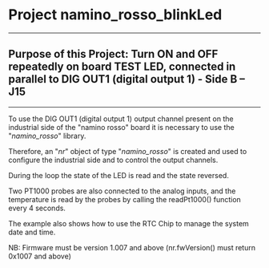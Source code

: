 # Project **namino_rosso_blinkLed**
***
## Purpose of this Project: Turn ON and OFF repeatedly on board TEST LED, connected in parallel to DIG OUT1 (digital output 1) - Side B – J15
***

To use the DIG OUT1 (digital output 1) output channel present on the industrial side of the "namino rosso" board it is necessary to use the "*namino_rosso*" library.

Therefore, an "*nr*" object of type "*namino_rosso*" is created and used to configure the industrial side and to control the output channels.

During the loop the state of the LED is read and the state reversed.

Two PT1000 probes are also connected to the analog inputs, and the temperature is read by the probes by calling the readPt1000() function every 4 seconds.

The example also shows how to use the RTC Chip to manage the system date and time.

NB: Firmware must be version 1.007 and above (nr.fwVersion() must return 0x1007 and above)
